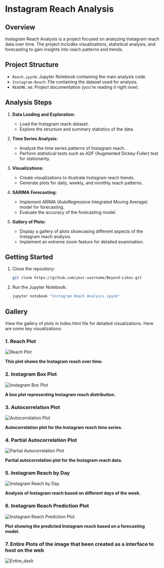 # Instagram Reach Analysis

## Overview

Instagram Reach Analysis is a project focused on analyzing Instagram reach data over time. The project includes visualizations, statistical analysis, and forecasting to gain insights into reach patterns and trends.

## Project Structure

- `Reach.ipynb`: Jupyter Notebook containing the main analysis code.
- `Instagram-Reach`: File containing the dataset used for analysis.
- `README.md`: Project documentation (you're reading it right now).

## Analysis Steps

1. **Data Loading and Exploration:**
   - Load the Instagram reach dataset.
   - Explore the structure and summary statistics of the data.

2. **Time Series Analysis:**
   - Analyze the time series patterns of Instagram reach.
   - Perform statistical tests such as ADF (Augmented Dickey-Fuller) test for stationarity.

3. **Visualizations:**
   - Create visualizations to illustrate Instagram reach trends.
   - Generate plots for daily, weekly, and monthly reach patterns.

4. **SARIMA Forecasting:**
   - Implement ARIMA (AutoRegressive Integrated Moving Average) model for forecasting.
   - Evaluate the accuracy of the forecasting model.

5. **Gallery of Plots:**
   - Display a gallery of plots showcasing different aspects of the Instagram reach analysis.
   - Implement an extreme zoom feature for detailed examination.

## Getting Started

1. Clone the repository:

   ```bash
   git clone https://github.com/your-username/Beyond-Likes.git
2. Run the Jupyter Notebook:
   ```bash
   jupyter notebook "Instagram Reach Analysis.ipynb"

## Gallery

View the gallery of plots in Index.html file  for detailed visualizations. Here are some key visualizations:

### 1. Reach Plot
   ![Reach Plot](https://github.com/kaifshaheemj/Instagram_Reach/raw/main/Instagram%20Reach%20Analysis%20Images_files/Reach_plot.png)
   
   **This plot shows the Instagram reach over time.**

### 2. Instagram Box Plot
   ![Instagram Box Plot](https://github.com/kaifshaheemj/Instagram_Reach/raw/main/Instagram%20Reach%20Analysis%20Images_files/Instagram_box_plot.png)
   
   **A box plot representing Instagram reach distribution.**

### 3. Autocorrelation Plot
   ![Autocorrelation Plot](https://github.com/kaifshaheemj/Instagram_Reach/raw/main/Instagram%20Reach%20Analysis%20Images_files/autocorr_plot.png)
   
   **Autocorrelation plot for the Instagram reach time series.**

### 4. Partial Autocorrelation Plot
   ![Partial Autocorrelation Plot](https://github.com/kaifshaheemj/Instagram_Reach/raw/main/Instagram%20Reach%20Analysis%20Images_files/pacf_plot.png)
   
   **Partial autocorrelation plot for the Instagram reach data.**

### 5. Instagram Reach by Day
   ![Instagram Reach by Day](https://github.com/kaifshaheemj/Instagram_Reach/raw/main/Instagram%20Reach%20Analysis%20Images_files/instagram_reach_by_day.png)
   
   **Analysis of Instagram reach based on different days of the week.**

### 6. Instagram Reach Prediction Plot
   ![Instagram Reach Prediction Plot](https://github.com/kaifshaheemj/Instagram_Reach/raw/main/Instagram%20Reach%20Analysis%20Images_files/insta_reach_prediction_plot.png)
   
   **Plot showing the predicted Instagram reach based on a forecasting model.**

### 7. Entire Plots of the image that been created as a interface to host on the web
![Entire_dash](https://github.com/kaifshaheemj/Instagram_Reach/blob/main/Instagram%20Reach%20Analysis%20Images_files/Dashboard.png)
